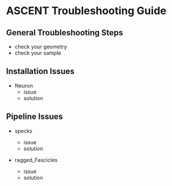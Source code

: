# ASCENT Troubleshooting Guide

## General Troubleshooting Steps
- check your geometry
- check your sample

## Installation Issues
- Neuron
    - issue
    - solution

## Pipeline Issues

- specks
    - issue
    - solution

- ragged_Fascicles
    - issue
    - solution
